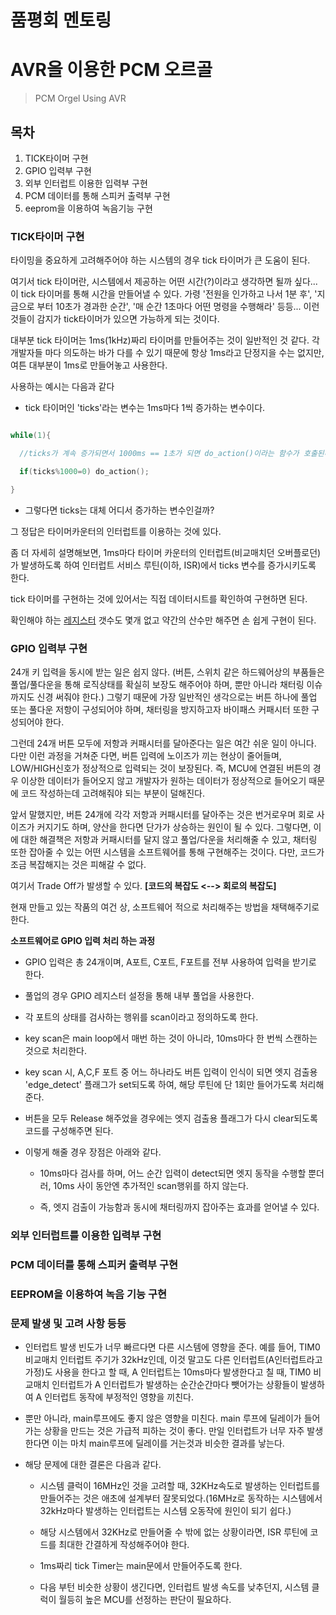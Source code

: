 # 품평회 멘토링
 
# AVR을 이용한 PCM 오르골
> PCM Orgel Using AVR

## 목차
 1. TICK타이머 구현
 2. GPIO 입력부 구현
 3. 외부 인터럽트 이용한 입력부 구현
 4. PCM 데이터를 통해 스피커 출력부 구현
 5. eeprom을 이용하여 녹음기능 구현

### TICK타이머 구현

타이밍을 중요하게 고려해주어야 하는 시스템의 경우 tick 타이머가 큰 도움이 된다. 

여기서 tick 타이머란, 시스템에서 제공하는 어떤 시간(?)이라고 생각하면 될까 싶다... 이 tick 타이머를 통해 시간을 만들어낼 수 있다. 가령 '전원을 인가하고 나서 1분 후', '지금으로 부터 10초가 경과한 순간', '매 순간 1초마다 어떤 명령을 수행해라' 등등... 이런 것들이 감지가 tick타이머가 있으면 가능하게 되는 것이다.  

대부분 tick 타이머는 1ms(1kHz)짜리 타이머를 만들어주는 것이 일반적인 것 같다. 각 개발자들 마다 의도하는 바가 다를 수 있기 때문에 항상 1ms라고 단정지을 수는 없지만, 여튼 대부분이 1ms로 만들어놓고 사용한다. 

사용하는 예시는 다음과 같다

 - tick 타이머인 'ticks'라는 변수는 1ms마다 1씩 증가하는 변수이다.
 ```C
 
 while(1){
 
   //ticks가 계속 증가되면서 1000ms == 1초가 되면 do_action()이라는 함수가 호출된다.
 
   if(ticks%1000=0) do_action();
 
 }
 ```
 
 
 - 그렇다면 ticks는 대체 어디서 증가하는 변수인걸까?
 
그 정답은 타이머카운터의 인터럽트를 이용하는 것에 있다. 

좀 더 자세히 설명해보면, 1ms마다 타이머 카운터의 인터럽트(비교매치던 오버플로던)가 발생하도록 하여 인터럽트 서비스 루틴(이하, ISR)에서 ticks 변수를 증가시키도록 한다.

tick 타이머를 구현하는 것에 있어서는 직접 데이터시트를 확인하여 구현하면 된다.

확인해야 하는 [레지스터](https://blog.naver.com/uu5626/221439659186) 갯수도 몇개 없고 약간의 산수만 해주면 손 쉽게 구현이 된다.







### GPIO 입력부 구현

24개 키 입력을 동시에 받는 일은 쉽지 않다. (버튼, 스위치 같은 하드웨어상의 부품들은 풀업/풀다운을 통해 로직상태를 확실히 보장도 해주어야 하며, 뿐만 아니라 채터링 이슈까지도 신경 써줘야 한다.)
그렇기 때문에 가장 일반적인 생각으로는 버튼 하나에 풀업 또는 풀다운 저항이 구성되어야 하며, 채터링을 방지하고자 바이패스 커패시터 또한 구성되어야 한다. 

그런데 24개 버튼 모두에 저항과 커패시터를 달아준다는 일은 여간 쉬운 일이 아니다. 다만 이런 과정을 거쳐준 다면, 버튼 입력에 노이즈가 끼는 현상이 줄어들며, LOW/HIGH신호가 정상적으로 입력되는 것이 보장된다. 즉, MCU에 연결된 버튼의 경우 이상한 데이터가 들어오지 않고 개발자가 원하는 데이터가 정상적으로 들어오기 때문에 코드 작성하는데 고려해줘야 되는 부분이 덜해진다.

앞서 말했지만, 버튼 24개에 각각 저항과 커패시터를 달아주는 것은 번거로우며 회로 사이즈가 커지기도 하며, 양산을 한다면 단가가 상승하는 원인이 될 수 있다. 그렇다면, 이에 대한 해결책은 저항과 커패시터를 달지 않고 풀업/다운을 처리해줄 수 있고, 채터링 또한 잡아줄 수 있는 어떤 시스템을 소프트웨어를 통해 구현해주는 것이다. 다만, 코드가 조금 복잡해지는 것은 피해갈 수 없다.

여기서 Trade Off가 발생할 수 있다. __[코드의 복잡도 <--> 회로의 복잡도]__  

현재 만들고 있는 작품의 여건 상, 소프트웨어 적으로 처리해주는 방법을 채택해주기로 한다.

__소프트웨어로 GPIO 입력 처리 하는 과정__

- GPIO 입력은 총 24개이며, A포트, C포트, F포트를 전부 사용하여 입력을 받기로 한다. 

- 풀업의 경우 GPIO 레지스터 설정을 통해 내부 풀업을 사용한다.

- 각 포트의 상태를 검사하는 행위를 scan이라고 정의하도록 한다. 

- key scan은 main loop에서 매번 하는 것이 아니라, 10ms마다 한 번씩 스캔하는 것으로 처리한다.

- key scan 시, A,C,F 포트 중 어느 하나라도 버튼 입력이 인식이 되면 엣지 검출용 'edge_detect' 플래그가 set되도록 하여, 해당 루틴에 단 1회만 들어가도록 처리해준다.

- 버튼을 모두 Release 해주었을 경우에는 엣지 검출용 플래그가 다시 clear되도록 코드를 구성해주면 된다.

- 이렇게 해줄 경우 장점은 아래와 같다.
  
  - 10ms마다 검사를 하며, 어느 순간 입력이 detect되면 엣지 동작을 수행할 뿐더러, 10ms 사이 동안엔 추가적인 scan행위를 하지 않는다.
  
  - 즉, 엣지 검출이 가능함과 동시에 채터링까지 잡아주는 효과를 얻어낼 수 있다.
  
### 외부 인터럽트를 이용한 입력부 구현
 

### PCM 데이터를 통해 스피커 출력부 구현



### EEPROM을 이용하여 녹음 기능 구현





### 문제 발생 및 고려 사항 등등

 - 인터럽트 발생 빈도가 너무 빠르다면 다른 시스템에 영향을 준다. 예를 들어, TIM0 비교매치 인터럽트 주기가 32kHz인데, 이것 말고도 다른 인터럽트(A인터럽트라고 가정)도 사용을 한다고 할 때,
 A 인터럽트는 10ms마다 발생한다고 칠 때, TIM0 비교매치 인터럽트가 A 인터럽트가 발생하는 순간순간마다 뺏어가는 상황들이 발생하여 A 인터럽트 동작에 부정적인 영향을 끼친다. 
 
 
 - 뿐만 아니라, main루프에도 좋지 않은 영향을 미친다. main 루프에 딜레이가 들어가는 상황을 만드는 것은 가급적 피하는 것이 좋다. 만일 인터럽트가 너무 자주 발생한다면 이는 마치 main루프에 딜레이를 거는것과 비슷한 결과를 낳는다. 

 - 해당 문제에 대한 결론은 다음과 같다. 
   - 시스템 클럭이 16MHz인 것을 고려할 때, 32KHz속도로 발생하는 인터럽트를 만들어주는 것은 애초에 설계부터 잘못되었다.(16MHz로 동작하는 시스템에서 32kHz마다 발생하는 인터럽트는 시스템 오동작에 원인이 되기 쉽다.)
  
   - 해당 시스템에서 32KHz로 만들어줄 수 밖에 없는 상황이라면, ISR 루틴에 코드를 최대한 간결하게 작성해주어야 한다. 
  
   - 1ms짜리 tick Timer는 main문에서 만들어주도록 한다. 
  
   - 다음 부턴 비슷한 상황이 생긴다면, 인터럽트 발생 속도를 낮추던지, 시스템 클럭이 월등히 높은 MCU를 선정하는 판단이 필요하다. 
  
  
  
  
  
